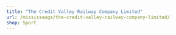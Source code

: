 ```yaml
---
title: "The Credit Valley Railway Company Limited"
url: /mississauga/the-credit-valley-railway-company-limited/
shop: Sport
---
```

